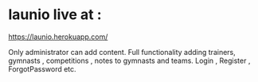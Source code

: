 # launio live at :
https://launio.herokuapp.com/


Only administrator can add content.
Full functionality adding trainers, gymnasts , competitions , notes to gymnasts and teams.
Login , Register , ForgotPassword etc.